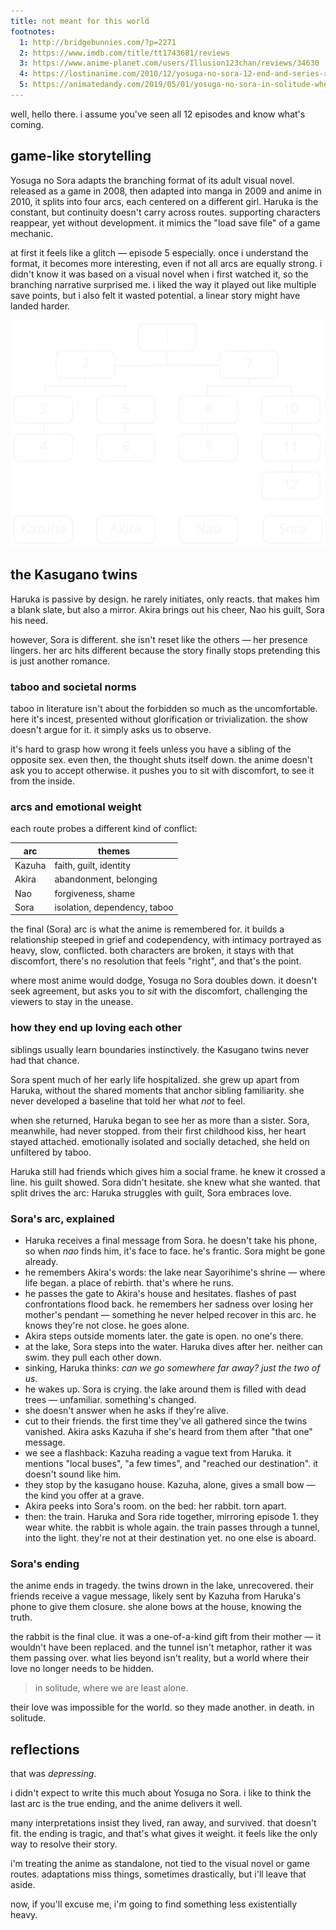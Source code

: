 ```yaml
---
title: not meant for this world
footnotes:
  1: http://bridgebunnies.com/?p=2271
  2: https://www.imdb.com/title/tt1743681/reviews
  3: https://www.anime-planet.com/users/Illusion123chan/reviews/34630
  4: https://lostinanime.com/2010/12/yosuga-no-sora-12-end-and-series-review/
  5: https://animatedandy.com/2019/05/01/yosuga-no-sora-in-solitude-where-we-are-least-alone-review-put-your-sister-to-the-test/
---
```


well, hello there. i assume you've seen all 12 episodes and know what's coming.

## game-like storytelling

Yosuga no Sora adapts the branching format of its adult visual novel. released as a game in 2008, then adapted into manga in 2009 and anime in 2010, it splits into four arcs, each centered on a different girl. Haruka is the constant, but continuity doesn't carry across routes. supporting characters reappear, yet without development. it mimics the "load save file" of a game mechanic.

at first it feels like a glitch — episode 5 especially. once i understand the format, it becomes more interesting, even if not all arcs are equally strong. i didn't know it was based on a visual novel when i first watched it, so the branching narrative surprised me. i liked the way it played out like multiple save points, but i also felt it wasted potential. a linear story might have landed harder.

![story flowchart](./flowchart.svg)

## the Kasugano twins

Haruka is passive by design. he rarely initiates, only reacts. that makes him a blank slate, but also a mirror. Akira brings out his cheer, Nao his guilt, Sora his need.

however, Sora is different. she isn't reset like the others — her presence lingers. her arc hits different because the story finally stops pretending this is just another romance.

### taboo and societal norms

taboo in literature isn't about the forbidden so much as the uncomfortable. here it's incest, presented without glorification or trivialization. the show doesn't argue for it. it simply asks us to observe.

it's hard to grasp how wrong it feels unless you have a sibling of the opposite sex. even then, the thought shuts itself down. the anime doesn't ask you to accept otherwise. it pushes you to sit with discomfort, to see it from the inside.

### arcs and emotional weight

each route probes a different kind of conflict:

| arc    | themes                       |
| ------ | ---------------------------- |
| Kazuha | faith, guilt, identity       |
| Akira  | abandonment, belonging       |
| Nao    | forgiveness, shame           |
| Sora   | isolation, dependency, taboo |

the final (Sora) arc is what the anime is remembered for. it builds a relationship steeped in grief and codependency, with intimacy portrayed as heavy, slow, conflicted. both characters are broken, it stays with that discomfort, there's no resolution that feels "right", and that's the point.

where most anime would dodge, Yosuga no Sora doubles down. it doesn't seek agreement, but asks you to *sit* with the discomfort, challenging the viewers to stay in the unease.

### how they end up loving each other

siblings usually learn boundaries instinctively. the Kasugano twins never had that chance.

Sora spent much of her early life hospitalized. she grew up apart from Haruka, without the shared moments that anchor sibling familiarity. she never developed a baseline that told her what *not* to feel.

when she returned, Haruka began to see her as more than a sister. Sora, meanwhile, had never stopped. from their first childhood kiss, her heart stayed attached. emotionally isolated and socially detached, she held on unfiltered by taboo.

Haruka still had friends which gives him a social frame. he knew it crossed a line. his guilt showed. Sora didn't hesitate. she knew what she wanted. that split drives the arc: Haruka struggles with guilt, Sora embraces love.

### Sora's arc, explained

- Haruka receives a final message from Sora. he doesn't take his phone, so when *nao* finds him, it's face to face. he's frantic. Sora might be gone already.
- he remembers Akira's words: the lake near Sayorihime's shrine — where life began. a place of rebirth. that's where he runs.
- he passes the gate to Akira's house and hesitates. flashes of past confrontations flood back. he remembers her sadness over losing her mother's pendant — something he never helped recover in this arc. he knows they're not close. he goes alone.
- Akira steps outside moments later. the gate is open. no one's there.
- at the lake, Sora steps into the water. Haruka dives after her. neither can swim. they pull each other down.
- sinking, Haruka thinks: *can we go somewhere far away? just the two of us.*
- he wakes up. Sora is crying. the lake around them is filled with dead trees — unfamiliar. something's changed.
- she doesn't answer when he asks if they're alive.
- cut to their friends. the first time they've all gathered since the twins vanished. Akira asks Kazuha if she's heard from them after "that one" message.
- we see a flashback: Kazuha reading a vague text from Haruka. it mentions "local buses", "a few times", and "reached our destination". it doesn't sound like him.
- they stop by the kasugano house. Kazuha, alone, gives a small bow — the kind you offer at a grave.
- Akira peeks into Sora's room. on the bed: her rabbit. torn apart.
- then: the train. Haruka and Sora ride together, mirroring episode 1. they wear white. the rabbit is whole again. the train passes through a tunnel, into the light. they're not at their destination yet. no one else is aboard.

### Sora's ending

the anime ends in tragedy. the twins drown in the lake, unrecovered. their friends receive a vague message, likely sent by Kazuha from Haruka's phone to give them closure. she alone bows at the house, knowing the truth.

the rabbit is the final clue. it was a one-of-a-kind gift from their mother — it wouldn't have been replaced. and the tunnel isn't metaphor, rather it was them passing over. what lies beyond isn't reality, but a world where their love no longer needs to be hidden.

> in solitude, where we are least alone.

their love was impossible for the world. so they made another. in death. in solitude.

## reflections

that was *depressing*.

i didn't expect to write this much about Yosuga no Sora. i like to think the last arc is the true ending, and the anime delivers it well.

many interpretations insist they lived, ran away, and survived. that doesn't fit. the ending is tragic, and that's what gives it weight. it feels like the only way to resolve their story.

i'm treating the anime as standalone, not tied to the visual novel or game routes. adaptations miss things, sometimes drastically, but i'll leave that aside.

now, if you'll excuse me, i'm going to find something less existentially heavy.
